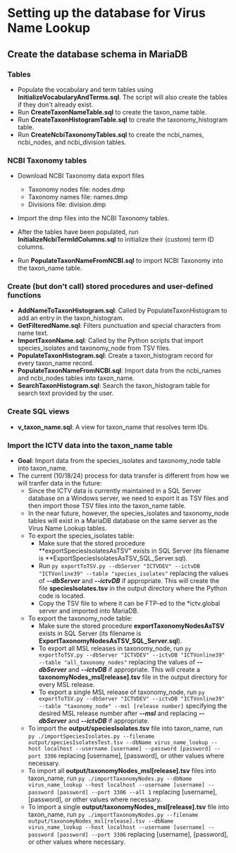 # Setting up the database for Virus Name Lookup 


## Create the database schema in MariaDB

### Tables

- Populate the vocabulary and term tables using **InitializeVocabularyAndTerms.sql**. The script will also create the tables if they don't already exist.
- Run **CreateTaxonNameTable.sql** to create the taxon_name table.
- Run **CreateTaxonHistogramTable.sql** to create the taxonomy_histogram table.
- Run **CreateNcbiTaxonomyTables.sql** to create the ncbi_names, ncbi_nodes, and ncbi_division tables.

### NCBI Taxonomy tables
- Download NCBI Taxonomy data export files
  - Taxonomy nodes file: nodes.dmp
  - Taxonomy names file: names.dmp
  - Divisions file: division.dmp

- Import the dmp files into the NCBI Taxonomy tables.
- After the tables have been populated, run **InitializeNcbiTermIdColumns.sql** to initialize their (custom) term ID columns.
- Run **PopulateTaxonNameFromNCBI.sql** to import NCBI Taxonomy into the taxon_name table.


### Create (but don't call) stored procedures and user-defined functions
- **AddNameToTaxonHistogram.sql**: Called by PopulateTaxonHistogram to add an entry in the taxon_histogram.
- **GetFilteredName.sql**: Filters punctuation and special characters from name text.
- **ImportTaxonName.sql**: Called by the Python scripts that import species_isolates and taxonomy_node from TSV files.
- **PopulateTaxonHistogram.sql**: Create a taxon_histogram record for every taxon_name record.
- **PopulateTaxonNameFromNCBI.sql**: Import data from the ncbi_names and ncbi_nodes tables into taxon_name.
- **SearchTaxonHistogram.sql**: Search the taxon_histogram table for search text provided by the user.


### Create SQL views
- **v_taxon_name.sql**: A view for taxon_name that resolves term IDs.


### Import the ICTV data into the taxon_name table
- **Goal**: Import data from the species_isolates and taxonomy_node table into taxon_name.
- The current (10/18/24) process for data transfer is different from how we will tranfer data in the future:
  - Since the ICTV data is currently maintained in a SQL Server database on a Windows server, we need to export it as TSV files and then import those TSV files into the taxon_name table.
  - In the near future, however, the species_isolates and taxonomy_node tables will exist in a MariaDB database on the same server as the Virus Name Lookup tables.
  - To export the species_isolates table:
    - Make sure that the stored procedure **exportSpeciesIsolatesAsTSV" exists in SQL Server (its filename is **ExportSpeciesIsolatesAsTSV_SQL_Server.sql).
    - Run `py exportToTSV.py --dbServer "ICTVDEV" --ictvDB "ICTVonline39" --table "species_isolates"` replacing the values of ***--dbServer*** and ***--ictvDB*** if appropriate. This will create the file **speciesIsolates.tsv** in the output directory where the Python code is located.
    - Copy the TSV file to where it can be FTP-ed to the *ictv.global server and imported into MariaDB.
  - To export the taxonomy_node table:
    - Make sure the stored procedure **exportTaxonomyNodesAsTSV** exists in SQL Server (its filename is **ExportTaxonomyNodesAsTSV_SQL_Server.sql**).
    - To export all MSL releases in taxonomy_node, run `py exportToTSV.py --dbServer "ICTVDEV" --ictvDB "ICTVonline39" --table "all_taxonomy_nodes"` replacing the values of ***--dbServer*** and ***--ictvDB*** if appropriate. This will create a **taxonomyNodes_msl[release].tsv** file in the output directory for every MSL release.
    - To export a single MSL release of taxonomy_node, run `py exportToTSV.py --dbServer "ICTVDEV" --ictvDB "ICTVonline39" --table "taxonomy_node" --msl [release number]` specifying the desired MSL release number after ***--msl*** and replacing ***--dbServer*** and ***--ictvDB*** if appropriate.
  - To import the **output/speciesIsolates.tsv** file into taxon_name, run `py ./importSpeciesIsolates.py --filename output/speciesIsolatesTest.tsv --dbName virus_name_lookup --host localhost --username [username] --password [password] --port 3306` replacing [username], [password], or other values where necessary.
  - To import all **output/taxonomyNodes_msl[release].tsv** files into taxon_name, run `py ./importTaxonomyNodes.py --dbName virus_name_lookup --host localhost --username [username] --password [password] --port 3306 --all 1` replacing [username], [password], or other values where necessary.
  - To import a single **output/taxonomyNodes_msl[release].tsv** file into taxon_name, run `py ./importTaxonomyNodes.py --filename output/taxonomyNodes_msl[release].tsv --dbName virus_name_lookup --host localhost --username [username] --password [password] --port 3306` replacing [username], [password], or other values where necessary.
